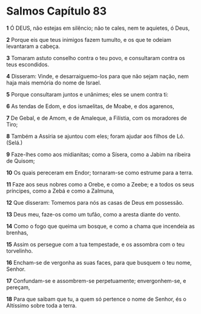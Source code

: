 # Salmos Capítulo 83

**1** 	Ó DEUS, não estejas em silêncio; não te cales, nem te aquietes, ó Deus,

**2** 	Porque eis que teus inimigos fazem tumulto, e os que te odeiam levantaram a cabeça.

**3** 	Tomaram astuto conselho contra o teu povo, e consultaram contra os teus escondidos.

**4** 	Disseram: Vinde, e desarraiguemo-los para que não sejam nação, nem haja mais memória do nome de Israel.

**5** 	Porque consultaram juntos e unânimes; eles se unem contra ti:

**6** 	As tendas de Edom, e dos ismaelitas, de Moabe, e dos agarenos,

**7** 	De Gebal, e de Amom, e de Amaleque, a Filístia, com os moradores de Tiro;

**8** 	Também a Assíria se ajuntou com eles; foram ajudar aos filhos de Ló. (Selá.)

**9** 	Faze-lhes como aos midianitas; como a Sísera, como a Jabim na ribeira de Quisom;

**10** 	Os quais pereceram em Endor; tornaram-se como estrume para a terra.

**11** 	Faze aos seus nobres como a Orebe, e como a Zeebe; e a todos os seus príncipes, como a Zebá e como a Zalmuna,

**12** 	Que disseram: Tomemos para nós as casas de Deus em possessão.

**13** 	Deus meu, faze-os como um tufão, como a aresta diante do vento.

**14** 	Como o fogo que queima um bosque, e como a chama que incendeia as brenhas,

**15** 	Assim os persegue com a tua tempestade, e os assombra com o teu torvelinho.

**16** 	Encham-se de vergonha as suas faces, para que busquem o teu nome, Senhor.

**17** 	Confundam-se e assombrem-se perpetuamente; envergonhem-se, e pereçam,

**18** 	Para que saibam que tu, a quem só pertence o nome de Senhor, és o Altíssimo sobre toda a terra.


